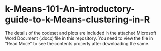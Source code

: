 # k-Means-101-An-introductory-guide-to-k-Means-clustering-in-R

The details of the codeset and plots are included in the attached Microsoft Word Document (.docx) file in this repository. 
You need to view the file in "Read Mode" to see the contents properly after downloading the same.
